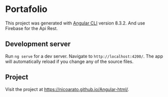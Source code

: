 # Portafolio

This project was generated with [Angular CLI](https://github.com/angular/angular-cli) version 8.3.2.
And use Firebase for the Api Rest.

## Development server

Run `ng serve` for a dev server. Navigate to `http://localhost:4200/`. The app will automatically reload if you change any of the source files.

## Project

Visit the project at https://nicoarato.github.io/Angular-html/.
